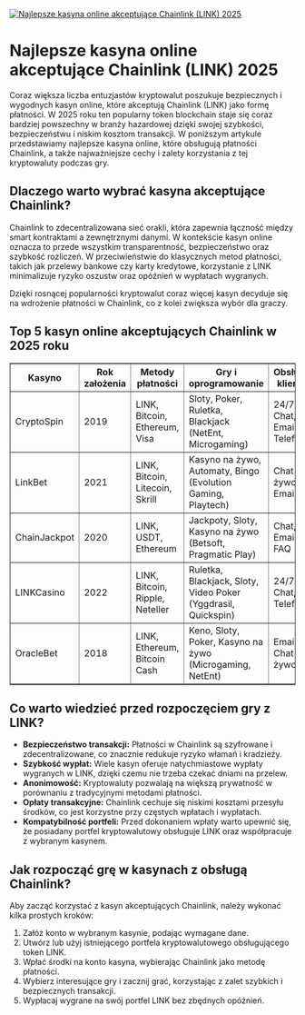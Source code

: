 [![Najlepsze kasyna online akceptujące Chainlink (LINK) 2025](https://123-caf.pages.dev/gitsignup.png)](https://vrmoo.ru/Bt82HjjY)

<h1>Najlepsze kasyna online akceptujące Chainlink (LINK) 2025</h1> <p>Coraz większa liczba entuzjastów kryptowalut poszukuje bezpiecznych i wygodnych kasyn online, które akceptują Chainlink (LINK) jako formę płatności. W 2025 roku ten popularny token blockchain staje się coraz bardziej powszechny w branży hazardowej dzięki swojej szybkości, bezpieczeństwu i niskim kosztom transakcji. W poniższym artykule przedstawiamy najlepsze kasyna online, które obsługują płatności Chainlink, a także najważniejsze cechy i zalety korzystania z tej kryptowaluty podczas gry.</p> <h2>Dlaczego warto wybrać kasyna akceptujące Chainlink?</h2> <p>Chainlink to zdecentralizowana sieć orakli, która zapewnia łączność między smart kontraktami a zewnętrznymi danymi. W kontekście kasyn online oznacza to przede wszystkim transparentność, bezpieczeństwo oraz szybkość rozliczeń. W przeciwieństwie do klasycznych metod płatności, takich jak przelewy bankowe czy karty kredytowe, korzystanie z LINK minimalizuje ryzyko oszustw oraz opóźnień w wypłatach wygranych.</p> <p>Dzięki rosnącej popularności kryptowalut coraz więcej kasyn decyduje się na wdrożenie płatności w Chainlink, co z kolei zwiększa wybór dla graczy.</p> <h2>Top 5 kasyn online akceptujących Chainlink w 2025 roku</h2> <table border="1" cellpadding="8" cellspacing="0" style="border-collapse: collapse; width: 100%;">   <thead>     <tr>       <th>Kasyno</th>       <th>Rok założenia</th>       <th>Metody płatności</th>       <th>Gry i oprogramowanie</th>       <th>Obsługa klienta</th>     </tr>   </thead>   <tbody>     <tr>       <td>CryptoSpin</td>       <td>2019</td>       <td>LINK, Bitcoin, Ethereum, Visa</td>       <td>Sloty, Poker, Ruletka, Blackjack (NetEnt, Microgaming)</td>       <td>24/7 Chat, Email, Telefon</td>     </tr>     <tr>       <td>LinkBet</td>       <td>2021</td>       <td>LINK, Bitcoin, Litecoin, Skrill</td>       <td>Kasyno na żywo, Automaty, Bingo (Evolution Gaming, Playtech)</td>       <td>Chat na żywo, Email</td>     </tr>     <tr>       <td>ChainJackpot</td>       <td>2020</td>       <td>LINK, USDT, Ethereum</td>       <td>Jackpoty, Sloty, Kasyno na żywo (Betsoft, Pragmatic Play)</td>       <td>Chat, Email, FAQ</td>     </tr>     <tr>       <td>LINKCasino</td>       <td>2022</td>       <td>LINK, Bitcoin, Ripple, Neteller</td>       <td>Ruletka, Blackjack, Sloty, Video Poker (Yggdrasil, Quickspin)</td>       <td>24/7 Chat, Telefon</td>     </tr>     <tr>       <td>OracleBet</td>       <td>2018</td>       <td>LINK, Ethereum, Bitcoin Cash</td>       <td>Keno, Sloty, Poker, Kasyno na żywo (Microgaming, NetEnt)</td>       <td>Email, Chat na żywo</td>     </tr>   </tbody> </table> <h2>Co warto wiedzieć przed rozpoczęciem gry z LINK?</h2> <ul>   <li><strong>Bezpieczeństwo transakcji:</strong> Płatności w Chainlink są szyfrowane i zdecentralizowane, co znacznie redukuje ryzyko włamań i kradzieży.</li>   <li><strong>Szybkość wypłat:</strong> Wiele kasyn oferuje natychmiastowe wypłaty wygranych w LINK, dzięki czemu nie trzeba czekać dniami na przelew.</li>   <li><strong>Anonimowość:</strong> Kryptowaluty pozwalają na większą prywatność w porównaniu z tradycyjnymi metodami płatności.</li>   <li><strong>Opłaty transakcyjne:</strong> Chainlink cechuje się niskimi kosztami przesyłu środków, co jest korzystne przy częstych wpłatach i wypłatach.</li>   <li><strong>Kompatybilność portfeli:</strong> Przed dokonaniem wpłaty warto upewnić się, że posiadany portfel kryptowalutowy obsługuje LINK oraz współpracuje z wybranym kasynem.</li> </ul> <h2>Jak rozpocząć grę w kasynach z obsługą Chainlink?</h2> <p>Aby zacząć korzystać z kasyn akceptujących Chainlink, należy wykonać kilka prostych kroków:</p> <ol>   <li>Załóż konto w wybranym kasynie, podając wymagane dane.</li>   <li>Utwórz lub użyj istniejącego portfela kryptowalutowego obsługującego token LINK.</li>   <li>Wpłać środki na konto kasyna, wybierając Chainlink jako metodę płatności.</li>   <li>Wybierz interesujące gry i zacznij grać, korzystając z zalet szybkich i bezpiecznych transakcji.</li>   <li>Wypłacaj wygrane na swój portfel LINK bez zbędnych opóźnień.</li> </ol>